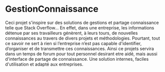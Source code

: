 # GestionConnaissance
Ceci projet s'inspire sur des solutions de gestions et partage connaissance telle que Stack Overflow...
En effet, dans une entreprise, les informations détenue par ses travailleurs génèrent, à leurs tours, de nouvelles connaissances au travers de divers projets et méthodologies. Pourtant, tout ce savoir ne sert à rien si l’entreprise n’est pas capable d'identifier, d’organiser et de transmettre ces connaissances.
Ainsi ce projets servira dans un temps de forum pour tout personnel desirant etre aidé, mais aussi d'interface de partage de connaissance.
Une solution internes, faciles d'utilisation et adapté aux entreprises. 
